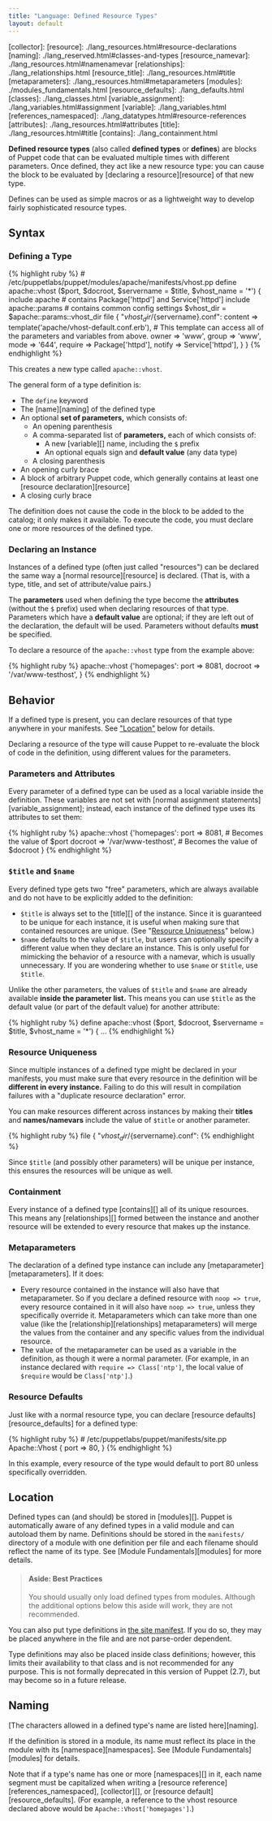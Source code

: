 ```yaml
---
title: "Language: Defined Resource Types"
layout: default
---
```


<!-- TODO -->
[sitedotpp]: 
[namespaces]: 
[collector]: 
[resource]: ./lang_resources.html#resource-declarations
[naming]: ./lang_reserved.html#classes-and-types
[resource_namevar]: ./lang_resources.html#namenamevar
[relationships]: ./lang_relationships.html
[resource_title]: ./lang_resources.html#title
[metaparameters]: ./lang_resources.html#metaparameters
[modules]: ./modules_fundamentals.html
[resource_defaults]: ./lang_defaults.html
[classes]: ./lang_classes.html
[variable_assignment]: ./lang_variables.html#assignment
[variable]: ./lang_variables.html
[references_namespaced]: ./lang_datatypes.html#resource-references
[attributes]: ./lang_resources.html#attributes
[title]: ./lang_resources.html#title
[contains]: ./lang_containment.html

**Defined resource types** (also called **defined types** or **defines**) are blocks of Puppet code that can be evaluated multiple times with different parameters. Once defined, they act like a new resource type: you can cause the block to be evaluated by [declaring a resource][resource] of that new type. 

Defines can be used as simple macros or as a lightweight way to develop fairly sophisticated resource types. 

Syntax
-----

### Defining a Type

{% highlight ruby %}
    # /etc/puppetlabs/puppet/modules/apache/manifests/vhost.pp
    define apache::vhost ($port, $docroot, $servername = $title, $vhost_name = '*') {
      include apache # contains Package['httpd'] and Service['httpd']
      include apache::params # contains common config settings
      $vhost_dir = $apache::params::vhost_dir
      file { "${vhost_dir}/${servername}.conf":
          content => template('apache/vhost-default.conf.erb'), 
            # This template can access all of the parameters and variables from above.
          owner   => 'www',
          group   => 'www',
          mode    => '644',
          require => Package['httpd'],
          notify  => Service['httpd'],
      }
    }
{% endhighlight %}

This creates a new type called `apache::vhost`.

The general form of a type definition is:

* The `define` keyword
* The [name][naming] of the defined type
* An optional **set of parameters,** which consists of:
    * An opening parenthesis
    * A comma-separated list of **parameters,** each of which consists of:
        * A new [variable][] name, including the `$` prefix
        * An optional equals sign and **default value** (any data type)
    * A closing parenthesis
* An opening curly brace
* A block of arbitrary Puppet code, which generally contains at least one [resource declaration][resource]
* A closing curly brace

The definition does not cause the code in the block to be added to the catalog; it only makes it available. To execute the code, you must declare one or more resources of the defined type.

### Declaring an Instance

Instances of a defined type (often just called "resources") can be declared the same way a [normal resource][resource] is declared. (That is, with a type, title, and set of attribute/value pairs.)

The **parameters** used when defining the type become the **attributes** (without the `$` prefix) used when declaring resources of that type. Parameters which have a **default value** are optional; if they are left out of the declaration, the default will be used. Parameters without defaults **must** be specified.

To declare a resource of the `apache::vhost` type from the example above:

{% highlight ruby %}
    apache::vhost {'homepages':
      port    => 8081,
      docroot => '/var/www-testhost',
    }
{% endhighlight %}

Behavior
-----

If a defined type is present, you can declare resources of that type anywhere in your manifests. See ["Location"](#location) below for details. 

Declaring a resource of the type will cause Puppet to re-evaluate the block of code in the definition, using different values for the parameters. 

### Parameters and Attributes

Every parameter of a defined type can be used as a local variable inside the definition. These variables are not set with [normal assignment statements][variable_assignment]; instead, each instance of the defined type uses its attributes to set them:

{% highlight ruby %}
    apache::vhost {'homepages':
      port    => 8081, # Becomes the value of $port
      docroot => '/var/www-testhost', # Becomes the value of $docroot
    }
{% endhighlight %}

### `$title` and `$name`

Every defined type gets two "free" parameters, which are always available and do not have to be explicitly added to the definition:

* `$title` is always set to the [title][] of the instance. Since it is guaranteed to be unique for each instance, it is useful when making sure that contained resources are unique. (See "[Resource Uniqueness](#resource-uniqueness)" below.)
* `$name` defaults to the value of `$title`, but users can optionally specify a different value when they declare an instance. This is only useful for mimicking the behavior of a resource with a namevar, which is usually unnecessary. If you are wondering whether to use `$name` or `$title`, use `$title`. 

Unlike the other parameters, the values of `$title` and `$name` are already available **inside the parameter list.** This means you can use `$title` as the default value (or part of the default value) for another attribute:

{% highlight ruby %}
    define apache::vhost ($port, $docroot, $servername = $title, $vhost_name = '*') { ...
{% endhighlight %}

### Resource Uniqueness

Since multiple instances of a defined type might be declared in your manifests, you must make sure that every resource in the definition will be **different in every instance.** Failing to do this will result in compilation failures with a "duplicate resource declaration" error. 

You can make resources different across instances by making their **titles** and **names/namevars** include the value of `$title` or another parameter. 

{% highlight ruby %}
      file { "${vhost_dir}/${servername}.conf":
{% endhighlight %}

Since `$title` (and possibly other parameters) will be unique per instance, this ensures the resources will be unique as well. 

### Containment

Every instance of a defined type [contains][] all of its unique resources. This means any [relationships][] formed between the instance and another resource will be extended to every resource that makes up the instance. 

### Metaparameters

The declaration of a defined type instance can include any [metaparameter][metaparameters]. If it does:

* Every resource contained in the instance will also have that metaparameter. So if you declare a defined resource with `noop => true`, every resource contained in it will also have `noop => true`, unless they specifically override it. Metaparameters which can take more than one value (like the [relationship][relationships] metaparameters) will merge the values from the container and any specific values from the individual resource.
* The value of the metaparameter can be used as a variable in the definition, as though it were a normal parameter. (For example, in an instance declared with `require => Class['ntp']`, the local value of `$require` would be `Class['ntp']`.)

### Resource Defaults

Just like with a normal resource type, you can declare [resource defaults][resource_defaults] for a defined type:

{% highlight ruby %}
    # /etc/puppetlabs/puppet/manifests/site.pp
    Apache::Vhost {
      port => 80,
    }
{% endhighlight %}

In this example, every resource of the type would default to port 80 unless specifically overridden. 

Location
-----

Defined types can (and should) be stored in [modules][]. Puppet is automatically aware of any defined types in a valid module and can autoload them by name. Definitions should be stored in the `manifests/` directory of a module with one definition per file and each filename should reflect the name of its type. See [Module Fundamentals][modules] for more details. 

> #### Aside: Best Practices
>
> You should usually only load defined types from modules. Although the additional options below this aside will work, they are not recommended.

You can also put type definitions in [the site manifest][sitedotpp]. If you do so, they may be placed anywhere in the file and are not parse-order dependent.

Type definitions may also be placed inside class definitions; however, this limits their availability to that class and is not recommended for any purpose. This is not formally deprecated in this version of Puppet (2.7), but may become so in a future release.


Naming
-----

[The characters allowed in a defined type's name are listed here][naming]. 

If the definition is stored in a module, its name must reflect its place in the module with its [namespace][namespaces]. See [Module Fundamentals][modules] for details. 

Note that if a type's name has one or more [namespaces][] in it, each name segment must be capitalized when writing a [resource reference][references_namespaced], [collector][], or [resource default][resource_defaults]. (For example, a reference to the vhost resource declared above would be `Apache::Vhost['homepages']`.)

